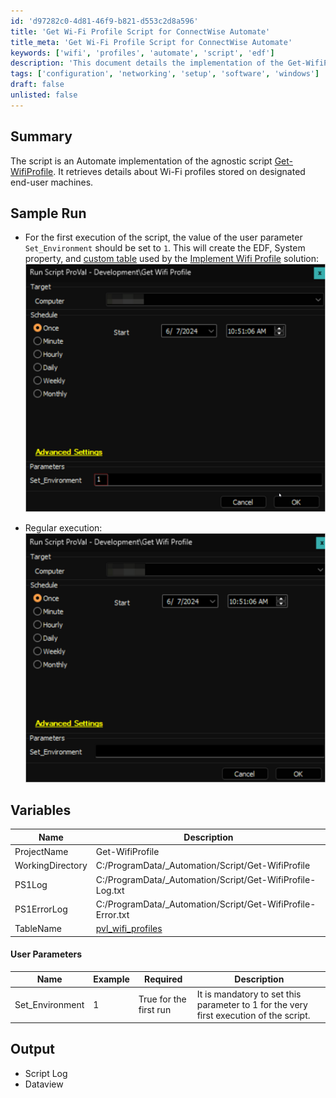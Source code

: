 ```yaml
---
id: 'd97282c0-4d81-46f9-b821-d553c2d8a596'
title: 'Get Wi-Fi Profile Script for ConnectWise Automate'
title_meta: 'Get Wi-Fi Profile Script for ConnectWise Automate'
keywords: ['wifi', 'profiles', 'automate', 'script', 'edf']
description: 'This document details the implementation of the Get-WifiProfile script within ConnectWise Automate, providing instructions on its execution, required parameters, and output generated, including log files and data views.'
tags: ['configuration', 'networking', 'setup', 'software', 'windows']
draft: false
unlisted: false
---
```

## Summary

The script is an Automate implementation of the agnostic script [Get-WifiProfile](https://proval.itglue.com/DOC-5078775-16088529). It retrieves details about Wi-Fi profiles stored on designated end-user machines.

## Sample Run

- For the first execution of the script, the value of the user parameter `Set_Environment` should be set to `1`. This will create the EDF, System property, and [custom table](https://proval.itglue.com/5078775/docs/12979849) used by the [Implement Wifi Profile](https://proval.itglue.com/DOC-5078775-16111352) solution:  
  ![Sample Run Image 1](../../../static/img/Get-Wifi-Profile/image_1.png)  

- Regular execution:  
  ![Sample Run Image 2](../../../static/img/Get-Wifi-Profile/image_2.png)  

## Variables

| Name               | Description                                          |
|--------------------|------------------------------------------------------|
| ProjectName        | Get-WifiProfile                                      |
| WorkingDirectory    | C:/ProgramData/_Automation/Script/Get-WifiProfile   |
| PS1Log             | C:/ProgramData/_Automation/Script/Get-WifiProfile-Log.txt |
| PS1ErrorLog        | C:/ProgramData/_Automation/Script/Get-WifiProfile-Error.txt |
| TableName          | [pvl_wifi_profiles](https://proval.itglue.com/DOC-5078775-12979849) |

#### User Parameters

| Name               | Example | Required              | Description                                                                 |
|--------------------|---------|-----------------------|-----------------------------------------------------------------------------|
| Set_Environment     | 1       | True for the first run | It is mandatory to set this parameter to 1 for the very first execution of the script. |

## Output

- Script Log
- Dataview






